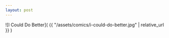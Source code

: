 ```yaml
---
layout: post
---
```


![I Could Do Better]( {{ "/assets/comics/i-could-do-better.jpg" | relative_url }} )
